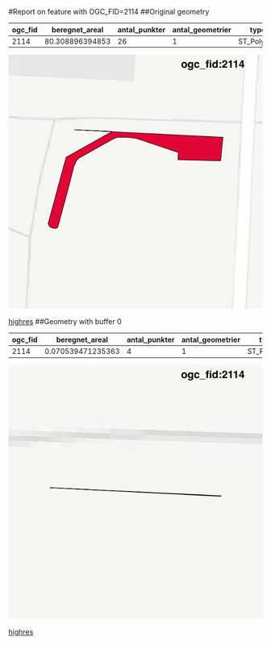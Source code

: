 #Report on feature with OGC_FID=2114
##Original geometry



| ogc_fid | beregnet_areal  | antal_punkter | antal_geometrier |    type    |
|---------|-----------------|---------------|------------------|------------|
|    2114 | 80.308896394853 |            26 |                1 | ST_Polygon|
![geom](../images/2114_invalid.jpg)


[highres](https://raw.githubusercontent.com/Septima/herlev/master/images/2114_invalid_highres.jpg)
##Geometry with buffer 0



| ogc_fid |  beregnet_areal   | antal_punkter | antal_geometrier |    type    |
|---------|-------------------|---------------|------------------|------------|
|    2114 | 0.070539471235363 |             4 |                1 | ST_Polygon|
![geom](../images/2114_buffer0.jpg)


[highres](https://raw.githubusercontent.com/Septima/herlev/master/images/2114_buffer0_highres.jpg)
